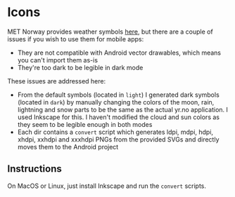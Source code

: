 # Icons

MET Norway provides weather symbols [here](https://github.com/nrkno/yr-weather-symbols), but there 
are a couple of issues if you wish to use them for mobile apps: 
- They are not compatible with Android vector drawables, which means you can't import them as-is
- They're too dark to be legible in dark mode

These issues are addressed here: 
- From the default symbols (located in `light`) I generated dark symbols (located in `dark`) by 
manually changing the colors of the moon, rain, lightning and snow parts to be the same as the 
actual yr.no application. I used Inkscape for this. I haven't modified the cloud and sun colors 
as they seem to be legible enough in both modes
- Each dir contains a `convert` script which generates ldpi, mdpi, hdpi, xhdpi, xxhdpi and xxxhdpi 
PNGs from the provided SVGs and directly moves them to the Android project

## Instructions
On MacOS or Linux, just install Inkscape and run the `convert` scripts. 